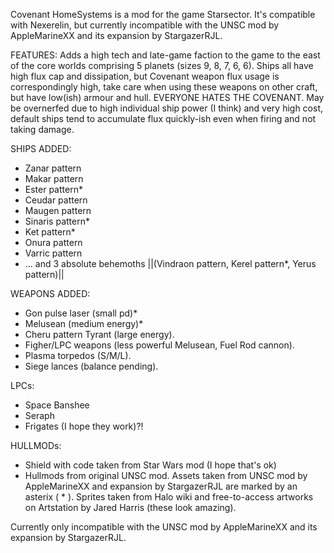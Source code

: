 Covenant HomeSystems is a mod for the game Starsector. It's compatible with Nexerelin, but currently incompatible with the UNSC mod by AppleMarineXX and its expansion by StargazerRJL.

FEATURES:
Adds a high tech and late-game faction to the game to the east of the core worlds comprising 5 planets (sizes 9, 8, 7, 6, 6). Ships all have high flux cap and dissipation, but Covenant weapon flux usage is correspondingly high, take care when using these weapons on other craft, but have low(ish) armour and hull. EVERYONE HATES THE COVENANT.
May be overnerfed due to high individual ship power (I think) and very high cost, default ships tend to accumulate flux quickly-ish even when firing and not taking damage.

SHIPS ADDED:
- Zanar pattern
- Makar pattern
- Ester pattern*
- Ceudar pattern
- Maugen pattern
- Sinaris pattern*
- Ket pattern*
- Onura pattern
- Varric pattern
- ... and 3 absolute behemoths ||(Vindraon pattern, Kerel pattern*, Yerus pattern)||

WEAPONS ADDED:
- Gon pulse laser (small pd)*
- Melusean (medium energy)*
- Cheru pattern Tyrant (large energy).
- Figher/LPC weapons (less powerful Melusean, Fuel Rod cannon).
- Plasma torpedos (S/M/L).
- Siege lances (balance pending).

LPCs:
- Space Banshee
- Seraph
- Frigates (I hope they work)?!

HULLMODs:
- Shield with code taken from Star Wars mod (I hope that's ok)
- Hullmods from original UNSC mod.
Assets taken from UNSC mod by AppleMarineXX and expansion by StargazerRJL are marked by an asterix ( * ).
Sprites taken from Halo wiki and free-to-access artworks on Artstation by Jared Harris (these look amazing).

Currently only incompatible with the UNSC mod by AppleMarineXX and its expansion by StargazerRJL.
